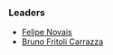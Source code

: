 ### Leaders
* [Felipe Novais](mailto:felipe.novais@owasp.org)
* [Bruno Fritoli Carrazza](mailto:bruno.carrazza@owasp.org)
